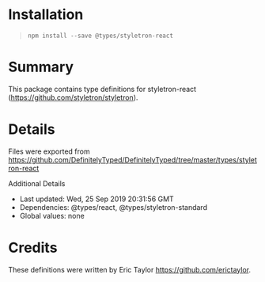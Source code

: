 # Installation
> `npm install --save @types/styletron-react`

# Summary
This package contains type definitions for styletron-react (https://github.com/styletron/styletron).

# Details
Files were exported from https://github.com/DefinitelyTyped/DefinitelyTyped/tree/master/types/styletron-react

Additional Details
 * Last updated: Wed, 25 Sep 2019 20:31:56 GMT
 * Dependencies: @types/react, @types/styletron-standard
 * Global values: none

# Credits
These definitions were written by Eric Taylor <https://github.com/erictaylor>.
